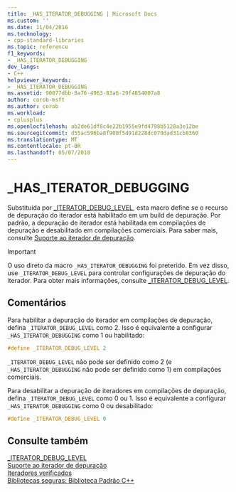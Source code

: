 ```yaml
---
title: _HAS_ITERATOR_DEBUGGING | Microsoft Docs
ms.custom: ''
ms.date: 11/04/2016
ms.technology:
- cpp-standard-libraries
ms.topic: reference
f1_keywords:
- _HAS_ITERATOR_DEBUGGING
dev_langs:
- C++
helpviewer_keywords:
- _HAS_ITERATOR_DEBUGGING
ms.assetid: 90077dbb-8a76-4963-83a6-29f4854007a8
author: corob-msft
ms.author: corob
ms.workload:
- cplusplus
ms.openlocfilehash: ab2de61df8c4e22b1955e9fd4798b5128a3e12be
ms.sourcegitcommit: d55ac596ba8f908f5d91d228dc070dad31cb8360
ms.translationtype: MT
ms.contentlocale: pt-BR
ms.lasthandoff: 05/07/2018
---
```

# <a name="hasiteratordebugging"></a>_HAS_ITERATOR_DEBUGGING

Substituída por [_ITERATOR_DEBUG_LEVEL](../standard-library/iterator-debug-level.md), esta macro define se o recurso de depuração do iterador está habilitado em um build de depuração. Por padrão, a depuração de iterador está habilitada em compilações de depuração e desabilitado em compilações comerciais. Para saber mais, consulte [Suporte ao iterador de depuração](../standard-library/debug-iterator-support.md).

> [!IMPORTANT]
> O uso direto da macro `_HAS_ITERATOR_DEBUGGING` foi preterido. Em vez disso, use `_ITERATOR_DEBUG_LEVEL` para controlar configurações de depuração do iterador. Para obter mais informações, consulte [_ITERATOR_DEBUG_LEVEL](../standard-library/iterator-debug-level.md).

## <a name="remarks"></a>Comentários

Para habilitar a depuração do iterador em compilações de depuração, defina `_ITERATOR_DEBUG_LEVEL` como 2. Isso é equivalente a configurar `_HAS_ITERATOR_DEBUGGING` como 1 ou habilitado:

```cpp
#define _ITERATOR_DEBUG_LEVEL 2
```

`_ITERATOR_DEBUG_LEVEL` não pode ser definido como 2 (e `_HAS_ITERATOR_DEBUGGING` não pode ser definido como 1) em compilações comerciais.

Para desabilitar a depuração de iteradores em compilações de depuração, defina `_ITERATOR_DEBUG_LEVEL` como 0 ou 1. Isso é equivalente a configurar `_HAS_ITERATOR_DEBUGGING` como 0 ou desabilitado:

```cpp
#define _ITERATOR_DEBUG_LEVEL 0
```

## <a name="see-also"></a>Consulte também

[_ITERATOR_DEBUG_LEVEL](../standard-library/iterator-debug-level.md)<br/>
[Suporte ao iterador de depuração](../standard-library/debug-iterator-support.md)<br/>
[Iteradores verificados](../standard-library/checked-iterators.md)<br/>
[Bibliotecas seguras: Biblioteca Padrão C++](../standard-library/safe-libraries-cpp-standard-library.md)<br/>
